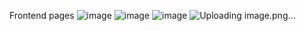 Frontend pages
![image](https://github.com/karthik2607/Embedded-project-frontend/assets/92173708/2bc269dc-420c-4906-a0b8-baea90f993bc)
![image](https://github.com/karthik2607/Embedded-project-frontend/assets/92173708/0796960e-e602-4f8b-9bd7-209747f8f313)
![image](https://github.com/karthik2607/Embedded-project-frontend/assets/92173708/032c4150-b050-429d-822c-2aedf21ea0f0)
![Uploading image.png…]()




